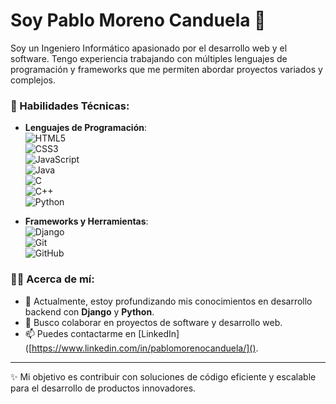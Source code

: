 # Soy Pablo Moreno Canduela 👋

Soy un Ingeniero Informático apasionado por el desarrollo web y el software. Tengo experiencia trabajando con múltiples lenguajes de programación y frameworks que me permiten abordar proyectos variados y complejos.

### 🚀 Habilidades Técnicas:
- **Lenguajes de Programación**:  
  ![HTML5](https://img.shields.io/badge/-HTML5-E34F26?style=flat&logo=html5&logoColor=fff)  
  ![CSS3](https://img.shields.io/badge/-CSS3-1572B6?style=flat&logo=css3)  
  ![JavaScript](https://img.shields.io/badge/-JavaScript-F7DF1E?style=flat&logo=javascript&logoColor=000)  
  ![Java](https://img.shields.io/badge/-Java-007396?style=flat&logo=java)  
  ![C](https://img.shields.io/badge/-C-A8B9CC?style=flat&logo=c)  
  ![C++](https://img.shields.io/badge/-C++-00599C?style=flat&logo=c%2B%2B&logoColor=fff)  
  ![Python](https://img.shields.io/badge/-Python-3776AB?style=flat&logo=python&logoColor=fff)  

- **Frameworks y Herramientas**:  
  ![Django](https://img.shields.io/badge/-Django-092E20?style=flat&logo=django&logoColor=fff)  
  ![Git](https://img.shields.io/badge/-Git-F05032?style=flat&logo=git&logoColor=fff)  
  ![GitHub](https://img.shields.io/badge/-GitHub-181717?style=flat&logo=github)

### 🧑‍💻 Acerca de mí:
- 🌱 Actualmente, estoy profundizando mis conocimientos en desarrollo backend con **Django** y **Python**.
- 🎯 Busco colaborar en proyectos de software y desarrollo web.
- 📫 Puedes contactarme en [LinkedIn]([https://www.linkedin.com/in/pablomorenocanduela/]().

---

✨ Mi objetivo es contribuir con soluciones de código eficiente y escalable para el desarrollo de productos innovadores.
